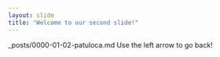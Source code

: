 ```yaml
---
layout: slide
title: "Welcome to our second slide!"
---
```

_posts/0000-01-02-patuloca.md
Use the left arrow to go back!
